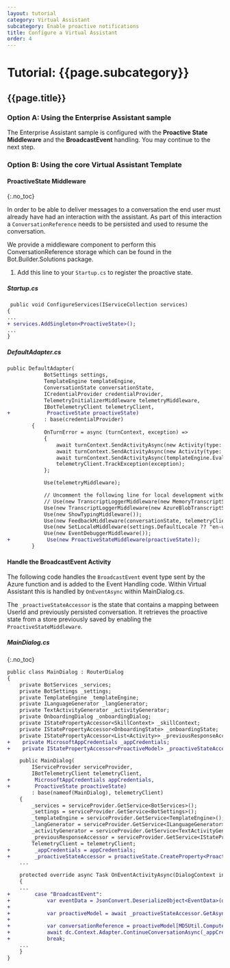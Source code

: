 ```yaml
---
layout: tutorial
category: Virtual Assistant
subcategory: Enable proactive notifications
title: Configure a Virtual Assistant
order: 4
---
```


# Tutorial: {{page.subcategory}}

## {{page.title}}

### Option A: Using the Enterprise Assistant sample

The Enterprise Assistant sample is configured with the **Proactive State Middleware** and the **BroadcastEvent** handling. You may continue to the next step.

### Option B: Using the core Virtual Assistant Template

#### ProactiveState Middleware
{:.no_toc}

In order to be able to deliver messages to a conversation the end user must already have had an interaction with the assistant. As part of this interaction a `ConversationReference` needs to be persisted and used to resume the conversation.

We provide a middleware component to perform this ConversationReference storage which can be found in the Bot.Builder.Solutions package.

1. Add this line to your `Startup.cs` to register the proactive state.

##### Startup.cs
```diff
 public void ConfigureServices(IServiceCollection services)
{
...
+ services.AddSingleton<ProactiveState>();
...
}
```

##### DefaultAdapter.cs
```diff
public DefaultAdapter(
            BotSettings settings,
            TemplateEngine templateEngine,
            ConversationState conversationState,
            ICredentialProvider credentialProvider,
            TelemetryInitializerMiddleware telemetryMiddleware,
            IBotTelemetryClient telemetryClient,
+            ProactiveState proactiveState)
            : base(credentialProvider)
        {
            OnTurnError = async (turnContext, exception) =>
            {
                await turnContext.SendActivityAsync(new Activity(type: ActivityTypes.Trace, text: $"{exception.Message}"));
                await turnContext.SendActivityAsync(new Activity(type: ActivityTypes.Trace, text: $"{exception.StackTrace}"));
                await turnContext.SendActivityAsync(templateEngine.EvaluateTemplate("errorMessage"));
                telemetryClient.TrackException(exception);
            };

            Use(telemetryMiddleware);

            // Uncomment the following line for local development without Azure Storage
            // Use(new TranscriptLoggerMiddleware(new MemoryTranscriptStore()));
            Use(new TranscriptLoggerMiddleware(new AzureBlobTranscriptStore(settings.BlobStorage.ConnectionString, settings.BlobStorage.Container)));
            Use(new ShowTypingMiddleware());
            Use(new FeedbackMiddleware(conversationState, telemetryClient));
            Use(new SetLocaleMiddleware(settings.DefaultLocale ?? "en-us"));
            Use(new EventDebuggerMiddleware());
+            Use(new ProactiveStateMiddleware(proactiveState));
        }
```

#### Handle the **BroadcastEvent** Activity
The following code handles the `BroadcastEvent` event type sent by the Azure function and is added to the Event Handling code. Within Virtual Assistant this is handled by `OnEventAsync` within MainDialog.cs.

The `_proactiveStateAccessor` is the state that contains a mapping between UserId and previously persisted conversation. It retrieves the proactive state from a store previously saved by enabling the `ProactiveStateMiddleware`.


##### MainDialog.cs
{:.no_toc}

```diff
public class MainDialog : RouterDialog
{
    private BotServices _services;
    private BotSettings _settings;
    private TemplateEngine _templateEngine;
    private ILanguageGenerator _langGenerator;
    private TextActivityGenerator _activityGenerator;
    private OnboardingDialog _onboardingDialog;
    private IStatePropertyAccessor<SkillContext> _skillContext;
    private IStatePropertyAccessor<OnboardingState> _onboardingState;
    private IStatePropertyAccessor<List<Activity>> _previousResponseAccessor;
+    private MicrosoftAppCredentials _appCredentials;
+    private IStatePropertyAccessor<ProactiveModel> _proactiveStateAccessor;

    public MainDialog(
        IServiceProvider serviceProvider,
        IBotTelemetryClient telemetryClient,
+        MicrosoftAppCredentials appCredentials,
+        ProactiveState proactiveState)
        : base(nameof(MainDialog), telemetryClient)
    {
        _services = serviceProvider.GetService<BotServices>();
        _settings = serviceProvider.GetService<BotSettings>();
        _templateEngine = serviceProvider.GetService<TemplateEngine>();
        _langGenerator = serviceProvider.GetService<ILanguageGenerator>();
        _activityGenerator = serviceProvider.GetService<TextActivityGenerator>();
        _previousResponseAccessor = serviceProvider.GetService<IStatePropertyAccessor<List<Activity>>>();
        TelemetryClient = telemetryClient;
+        _appCredentials = appCredentials;
+        _proactiveStateAccessor = proactiveState.CreateProperty<ProactiveModel>(nameof(ProactiveModel));
    ...

    protected override async Task OnEventActivityAsync(DialogContext innerDc, CancellationToken cancellationToken = default)
    {
    ...
+        case "BroadcastEvent":
+            var eventData = JsonConvert.DeserializeObject<EventData>(dc.Context.Activity.Value.ToString());
+
+            var proactiveModel = await _proactiveStateAccessor.GetAsync(dc.Context, () => new ProactiveModel());
+
+            var conversationReference = proactiveModel[MD5Util.ComputeHash(eventData.UserId)].Conversation;
+            await dc.Context.Adapter.ContinueConversationAsync(_appCredentials.MicrosoftAppId, conversationReference, ContinueConversationCallback(dc.Context, eventData.Message), cancellationToken);
+            break;
    ...
    }
}
```